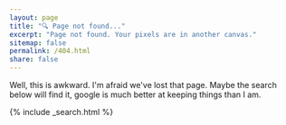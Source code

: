 ```yaml
---
layout: page
title: "🔍 Page not found..."
excerpt: "Page not found. Your pixels are in another canvas."
sitemap: false
permalink: /404.html
share: false
---  
```


Well, this is awkward. I'm afraid we've lost that page. Maybe the search below
will find it, google is much better at keeping things than I am.

<script type="text/javascript">
function autoSearch(){
    if (document.readyState != 'complete')
      return google.setOnLoadCallback(autoSearch, true);
  var searchString = (window.location.pathname+window.location.search)
    .replace(/\W+/g,' ');

  var searchBox = google.search.cse.element.getElement("searchbox");

  searchBox.execute(searchString);
};
window.__gcse = {
  callback: autoSearch
};
</script>
{% include _search.html %}
